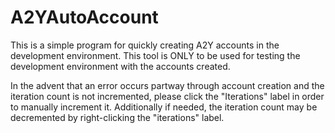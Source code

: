 # A2YAutoAccount

This is a simple program for quickly creating A2Y accounts in the development environment. This tool is ONLY to be used for testing the development environment with the accounts created.

In the advent that an error occurs partway through account creation and the iteration count is not incremented, please click the "Iterations" label in order to manually increment it. Additionally if needed, the iteration count may be decremented by right-clicking the "iterations" label.
